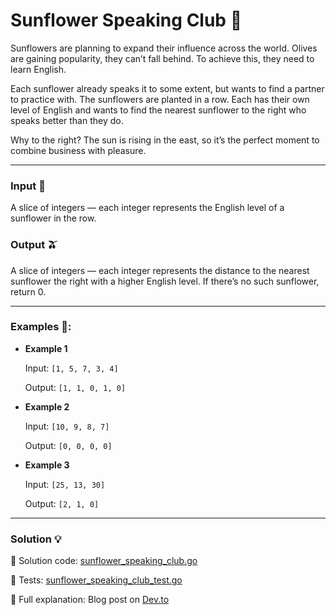 # Sunflower Speaking Club 🌻

Sunflowers are planning to expand their influence across the world. Olives are gaining popularity, they can’t fall behind. To achieve this, they need to learn English.

Each sunflower already speaks it to some extent, but wants to find a partner to practice with. The sunflowers are planted in a row. Each has their own level of English and wants to find the nearest sunflower to the right who speaks better than they do.

Why to the right? The sun is rising in the east, so it’s the perfect moment to combine business with pleasure.

---

### Input 🌽
A slice of integers — each integer represents the English level of a sunflower in the row.

### Output 🫒
A slice of integers — each integer represents the distance to the nearest sunflower the right with a higher English level. If there’s no such sunflower, return 0.

---

### Examples 🥒:

- **Example 1**

    Input: `[1, 5, 7, 3, 4]`

    Output: `[1, 1, 0, 1, 0]`

- **Example 2**

    Input: `[10, 9, 8, 7]`

    Output: `[0, 0, 0, 0]`

- **Example 3**

    Input: `[25, 13, 30]`

    Output: `[2, 1, 0]`

---

### Solution 💡

🧠 Solution code: [sunflower_speaking_club.go](./sunflower_speaking_club.go)

🧪 Tests: [sunflower_speaking_club_test.go](./sunflower_speaking_club_test.go)

📖 Full explanation: Blog post on [Dev.to](https://dev.to/asparagos/go-coding-with-asparagos-sunflowers-and-the-speaking-challenge-2gd6)
